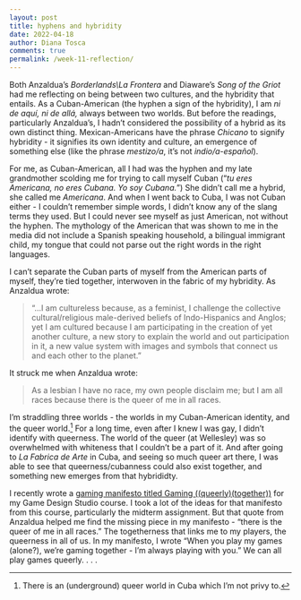 ```yaml
---
layout: post
title: hyphens and hybridity 
date: 2022-04-18
author: Diana Tosca
comments: true
permalink: /week-11-reflection/
---
```

Both Anzaldua’s *Borderlands\La Frontera* and Diaware’s *Song of the Griot* had me reflecting on being between two cultures, and the hybridity that entails. As a Cuban-American (the hyphen a sign of the hybridity), I am *ni de aquí, ni de allá,* always between two worlds. But before the readings, particularly Anzaldua’s, I hadn’t considered the possibility of a hybrid as its own distinct thing. Mexican-Americans have the phrase *Chicano* to signify hybridity - it signifies its own identity and culture, an emergence of something else (like the phrase *mestizo/a*, it’s not *indio/a-español*).

For me, as Cuban-American, all I had was the hyphen and my late grandmother scolding me for trying to call myself Cuban (“*tu eres Americana, no eres Cubana. Yo soy Cubana.*”) She didn’t call me a hybrid, she called me *Americana*. And when I went back to Cuba, I was not Cuban either - I couldn’t remember simple words, I didn’t know any of the slang terms they used. But I could never see myself as just American, not without the hyphen. The mythology of the American that was shown to me in the media did not include a Spanish speaking household, a bilingual immigrant child, my tongue that could not parse out the right words in the right languages.

I can’t separate the Cuban parts of myself from the American parts of myself, they’re tied together, interwoven in the fabric of my hybridity. As Anzaldua wrote:
> “...I am cultureless because, as a feminist, I challenge the collective cultural/religious male-derived beliefs of Indo-Hispanics and Anglos; yet I am cultured because I am participating in the creation of yet another culture, a new story to explain the world and out participation in it, a new value system with images and symbols that connect us and each other to the planet.”

It struck me when Anzaldua wrote: 
>As a lesbian I have no race, my own people disclaim me; but I am all races because there is the queer of me in all races. 

I’m straddling three worlds - the worlds in my Cuban-American identity, and the queer world.[^1] For a long time, even after I knew I was gay, I didn’t identify with queerness. The world of the queer (at Wellesley) was so overwhelmed with whiteness that I couldn’t be a part of it. And after going to *La Fabrica de Arte* in Cuba, and seeing so much queer art there, I was able to see that queerness/cubanness could also exist together, and something new emerges from that hybrididty.

I recently wrote a [gaming manifesto titled Gaming ((queerly)(together))](https://drive.google.com/drive/folders/170BDfYr7794eQzHK36z-RfcmamFDwWO7?usp=sharing) for my Game Design Studio course. I took a lot of the ideas for that manifesto from this course, particularly the midterm assignment. But that quote from Anzaldua helped me find the missing piece in my manifesto - “there is the queer of me in all races.” The togetherness that links me to my players, the queerness in all of us. In my manifesto, I wrote “When you play my games (alone?), we’re gaming together - I’m always playing with you.” We can all play games queerly.
.
.
.
[^1]: There is an (underground) queer world in Cuba which I’m not privy to. 